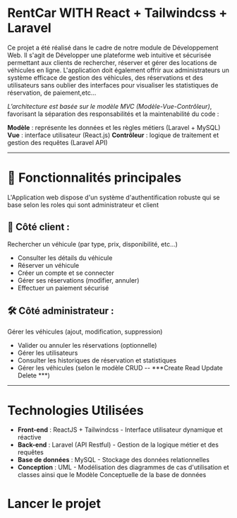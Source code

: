 # RentCar WITH React + Tailwindcss + Laravel

Ce projet a été réalisé dans le cadre de notre module de Développement Web.
Il s'agit de Développer une plateforme web intuitive et sécurisée permettant aux clients de rechercher, 
réserver et gérer des locations de véhicules en ligne. L'application doit également offrir aux administrateurs un système efficace de gestion des véhicules, des réservations et des utilisateurs sans oublier des interfaces pour visualiser les statistiques de réservation, de paiement,etc...

*L’architecture est basée sur le modèle MVC (Modèle-Vue-Contrôleur)*, 
favorisant la séparation des responsabilités et la maintenabilité du code :

**Modèle** : représente les données et les règles métiers (Laravel + MySQL)
**Vue** : interface utilisateur (React.js)
**Contrôleur** : logique de traitement et gestion des requêtes (Laravel API)

---

# 🧩 Fonctionnalités principales
L'Application web dispose d'un système d'authentification robuste qui se base 
selon les roles qui sont administrateur et client

## 👤 Côté client :
Rechercher un véhicule (par type, prix, disponibilité, etc...)

+ Consulter les détails du véhicule
+ Réserver un véhicule
+ Créer un compte et se connecter
+ Gérer ses réservations (modifier, annuler)
+ Effectuer un paiement sécurisé

## 🛠️ Côté administrateur :
Gérer les véhicules (ajout, modification, suppression)

+ Valider ou annuler les réservations (optionnelle)
+ Gérer les utilisateurs
+ Consulter les historiques de réservation et statistiques
+ Gérer les véhicules (selon le modèle CRUD -- ***Create Read Update Delete ***)

---

# Technologies Utilisées

+ **Front-end** : ReactJS + Tailwindcss - Interface utilisateur dynamique et réactive
+ **Back-end** : Laravel (API Restful) - Gestion de la logique métier et des requêtes
+ **Base de données** : MySQL - Stockage des données relationnelles
+ **Conception** : UML - Modélisation des diagrammes de cas d'utilisation et classes ainsi que le Modèle Conceptuelle de la base de données

# Lancer le projet
